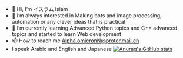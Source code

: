 - 👋 Hi, I’m イスラム Islam
- 👀 I’m always interested in Making bots and image processing, automation or any clever ideas that is practical 
- 🌱 I’m currently learning Advanced Python topics and C++ advanced topics and started to learn Web development
- 📫 How to reach me Alpha.omicronN@protonmail.ch
- I speak Arabic and English and Japanese 
[![Anurag's GitHub stats](https://github-readme-stats.vercel.app/api?username=AlphaGamaBeta)](https://github.com/AlphaGamaBeta/github-readme-stats)
<!---
AlphaGamaBeta/AlphaGamaBeta is a ✨ special ✨ repository because its `README.md` (this file) appears on your GitHub profile.
You can click the Preview link to take a look at your changes.
--->
